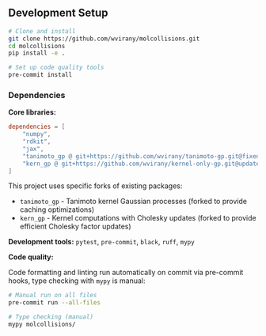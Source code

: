 ## Development Setup

```bash
# Clone and install
git clone https://github.com/wvirany/molcollisions.git
cd molcollisions
pip install -e .

# Set up code quality tools
pre-commit install
```


### Dependencies

**Core libraries:**

```toml
dependencies = [
    "numpy",
    "rdkit",
    "jax",
    "tanimoto_gp @ git+https://github.com/wvirany/tanimoto-gp.git@fixed-gp-stable",
    "kern_gp @ git+https://github.com/wvirany/kernel-only-gp.git@update-cholesky-stable",
]
```

This project uses specific forks of existing packages:

* `tanimoto_gp` - Tanimoto kernel Gaussian processes (forked to provide caching optimizations)
* `kern_gp` - Kernel computations with Cholesky updates (forked to provide efficient Cholesky factor updates)

**Development tools:** `pytest`, `pre-commit`, `black`, `ruff`, `mypy`

**Code quality:**

Code formatting and linting run automatically on commit via pre-commit hooks, type checking with `mypy` is manual:

```bash
# Manual run on all files
pre-commit run --all-files

# Type checking (manual)
mypy molcollisions/
```

